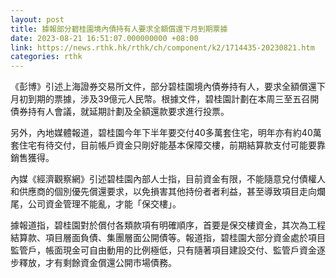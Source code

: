 ```yaml
---
layout: post
title: 據報部分碧桂園境內債持有人要求全額償還下月到期票據
date: 2023-08-21 16:51:07.000000000 +08:00
link: https://news.rthk.hk/rthk/ch/component/k2/1714435-20230821.htm
categories: rthk
---
```


《彭博》引述上海證券交易所文件，部分碧桂園境內債券持有人，要求全額償還下月初到期的票據，涉及39億元人民幣。根據文件，碧桂園計劃在本周三至五召開債券持有人會議，就延期計劃及全額還款要求進行投票。

另外，內地媒體報道，碧桂園今年下半年要交付40多萬套住宅，明年亦有約40萬套住宅有待交付，目前帳戶資金只剛好能基本保障交樓，前期結算款支付可能要靠銷售獲得。

內媒《經濟觀察網》引述碧桂園內部人士指，目前資金有限，不能隨意兌付債權人和供應商的個別優先償還要求，以免損害其他持份者者利益，甚至導致項目走向爛尾，公司資金管理不能亂，才能「保交樓」。

據報道指，碧桂園對於償付各類款項有明確順序，首要是保交樓資金，其次為工程結算款、項目層面負債、集團層面公開債等。報道指，碧桂園大部分資金處於項目監管戶，帳面現金可自由動用的比例極低，只有隨著項目建設交付、監管戶資金逐步釋放，才有剩餘資金償還公開市場債務。
